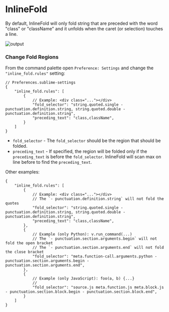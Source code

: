 # InlineFold

By default,
InlineFold will only fold string that are preceded with the word "class" or "className"
and it unfolds when the caret (or selection) touches a line.

![output](https://user-images.githubusercontent.com/22029477/216466685-fe0c97a2-78a0-4462-b6a5-081779cbcdcb.gif)

### Change Fold Regions

From the command palette open `Preference: Settings` and change the `"inline_fold.rules"` setting:
```jsonc
// Preferences.sublime-settings
{
    "inline_fold.rules": [
        {
            // Example: <div class="..."></div>
            "fold_selector": "string.quoted.single - punctuation.definition.string, string.quoted.double - punctuation.definition.string",
            "preceding_text": "class,className",
        }
    ]
}
```

- `fold_selector` - The `fold_selector` should be the region that should be folded.
- `preceding_text` - If specified, the region will be folded only if the `preceding_text` is before the `fold_selector`. InlineFold will scan max on line before to find the `preceding_text`.

Other examples:
```jsonc
{
    "inline_fold.rules": [
        {
            // Example: <div class="..."></div>
            // The `- punctuation.definition.string` will not fold the quotes
            "fold_selector": "string.quoted.single - punctuation.definition.string, string.quoted.double - punctuation.definition.string",
            "preceding_text": "class,className",
        },
        {
            // Example (only Python): v.run_command(...)
            // The `- punctuation.section.arguments.begin` will not fold the open bracket
            // The `- punctuation.section.arguments.end` will not fold the close bracket
            "fold_selector": "meta.function-call.arguments.python - punctuation.section.arguments.begin - punctuation.section.arguments.end",
        },
        {
            // Example (only JavaScript): foo(a, b) {...}
            //
            "fold_selector": "source.js meta.function.js meta.block.js - punctuation.section.block.begin - punctuation.section.block.end",
        }
    ]
}
```
